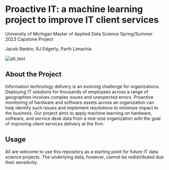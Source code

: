 # Proactive IT: a machine learning project to improve IT client services
University of Michigan Master of Applied Data Science Spring/Summer 2023 Capstone Project

Jacob Rankin, RJ Edgerly, Parth Limachia

![alt_text](https://github.com/redgerly-umich/capstone_ff/blob/main/images/ProjectLogo.png?raw=true)

## About the Project
Information technology delivery is an evolving challenge for organizations. Deploying IT solutions for thousands of employees across a range of geographies involves complex issues and unexpected errors. Proactive monitoring of hardware and software assets across an organization can help identify such issues and implement resolutions to minimize impact to the business. Our project aims to apply machine learning on hardware, software, and service desk data from a mid-size organization with the goal of improving client services delivery at the firm.

## Usage 
All are welcome to use this repository as a starting point for future IT data science projects. The underlying data, however, cannot be redistributed due their sensitivity. 
